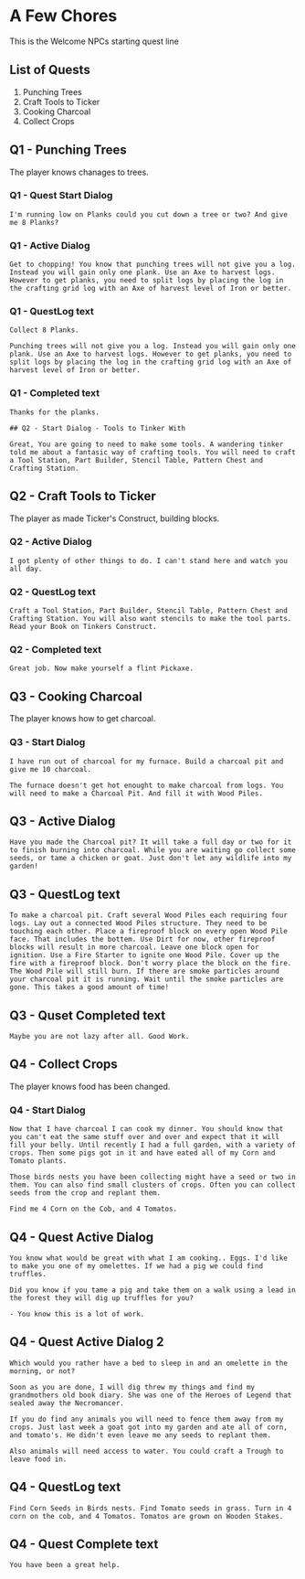 # A Few Chores

This is the Welcome NPCs starting quest line

## List of Quests

 1. Punching Trees
 1. Craft Tools to Ticker
 1. Cooking Charcoal
 1. Collect Crops

## Q1 - Punching Trees

The player knows chanages to trees.

### Q1 - Quest Start Dialog

    I'm running low on Planks could you cut down a tree or two? And give me 8 Planks?

### Q1 - Active Dialog

    Get to chopping! You know that punching trees will not give you a log. Instead you will gain only one plank. Use an Axe to harvest logs. However to get planks, you need to split logs by placing the log in the crafting grid log with an Axe of harvest level of Iron or better.

### Q1 - QuestLog text

    Collect 8 Planks.

    Punching trees will not give you a log. Instead you will gain only one plank. Use an Axe to harvest logs. However to get planks, you need to split logs by placing the log in the crafting grid log with an Axe of harvest level of Iron or better.

### Q1 - Completed text

    Thanks for the planks.

    ## Q2 - Start Dialog - Tools to Tinker With

    Great, You are going to need to make some tools. A wandering tinker told me about a fantasic way of crafting tools. You will need to craft a Tool Station, Part Builder, Stencil Table, Pattern Chest and Crafting Station.

## Q2 - Craft Tools to Ticker

The player as made Ticker's Construct, building blocks.

### Q2 - Active Dialog

    I got plenty of other things to do. I can't stand here and watch you all day.

### Q2 - QuestLog text

    Craft a Tool Station, Part Builder, Stencil Table, Pattern Chest and Crafting Station. You will also want stencils to make the tool parts. Read your Book on Tinkers Construct.

### Q2 - Completed text

    Great job. Now make yourself a flint Pickaxe.

## Q3 - Cooking Charcoal

The player knows how to get charcoal.

### Q3 - Start Dialog

    I have run out of charcoal for my furnace. Build a charcoal pit and give me 10 charcoal.

    The furnace doesn't get hot enought to make charcoal from logs. You will need to make a Charcoal Pit. And fill it with Wood Piles.

## Q3 - Active Dialog

    Have you made the Charcoal pit? It will take a full day or two for it to finish burning into charcoal. While you are waiting go collect some seeds, or tame a chicken or goat. Just don't let any wildlife into my garden!

## Q3 - QuestLog text

    To make a charcoal pit. Craft several Wood Piles each requiring four logs. Lay out a connected Wood Piles structure. They need to be touching each other. Place a fireproof block on every open Wood Pile face. That includes the bottem. Use Dirt for now, other fireproof blocks will result in more charcoal. Leave one block open for ignition. Use a Fire Starter to ignite one Wood Pile. Cover up the fire with a fireproof block. Don't worry place the block on the fire. The Wood Pile will still burn. If there are smoke particles around your charcoal pit it is running. Wait until the smoke particles are gone. This takes a good amount of time!

## Q3 - Quset Completed text

    Maybe you are not lazy after all. Good Work.

## Q4 - Collect Crops

The player knows food has been changed.

### Q4 - Start Dialog

    Now that I have charcoal I can cook my dinner. You should know that you can't eat the same stuff over and over and expect that it will fill your belly. Until recently I had a full garden, with a variety of crops. Then some pigs got in it and have eated all of my Corn and Tomato plants.

    Those birds nests you have been collecting might have a seed or two in them. You can also find small clusters of crops. Often you can collect seeds from the crop and replant them.

    Find me 4 Corn on the Cob, and 4 Tomatos.

## Q4 - Quest Active Dialog

    You know what would be great with what I am cooking.. Eggs. I'd like to make you one of my omelettes. If we had a pig we could find truffles.

    Did you know if you tame a pig and take them on a walk using a lead in the forest they will dig up truffles for you?

    - You know this is a lot of work.

## Q4 - Quest Active Dialog 2

    Which would you rather have a bed to sleep in and an omelette in the morning, or not?

    Soon as you are done, I will dig threw my things and find my grandmothers old book diary. She was one of the Heroes of Legend that sealed away the Necromancer.

    If you do find any animals you will need to fence them away from my crops. Just last week a goat got into my garden and ate all of corn, and tomato's. He didn't even leave me any seeds to replant them.

    Also animals will need access to water. You could craft a Trough to leave food in.

## Q4 - QuestLog text

    Find Corn Seeds in Birds nests. Find Tomato seeds in grass. Turn in 4 corn on the cob, and 4 Tomatos. Tomatos are grown on Wooden Stakes.

## Q4 - Quest Complete text

    You have been a great help.